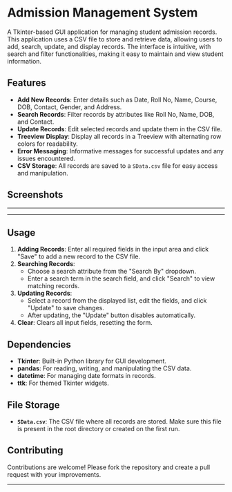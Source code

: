 # Admission Management System

A Tkinter-based GUI application for managing student admission records. This application uses a CSV file to store and retrieve data, allowing users to add, search, update, and display records. The interface is intuitive, with search and filter functionalities, making it easy to maintain and view student information.

## Features

- **Add New Records**: Enter details such as Date, Roll No, Name, Course, DOB, Contact, Gender, and Address.
- **Search Records**: Filter records by attributes like Roll No, Name, DOB, and Contact.
- **Update Records**: Edit selected records and update them in the CSV file.
- **Treeview Display**: Display all records in a Treeview with alternating row colors for readability.
- **Error Messaging**: Informative messages for successful updates and any issues encountered.
- **CSV Storage**: All records are saved to a `SData.csv` file for easy access and manipulation.

## Screenshots

___________________________

___________________________

## Usage

1. **Adding Records**: Enter all required fields in the input area and click "Save" to add a new record to the CSV file.
2. **Searching Records**:
   - Choose a search attribute from the "Search By" dropdown.
   - Enter a search term in the search field, and click "Search" to view matching records.
3. **Updating Records**:
   - Select a record from the displayed list, edit the fields, and click "Update" to save changes. 
   - After updating, the "Update" button disables automatically.
4. **Clear**: Clears all input fields, resetting the form.

## Dependencies

- **Tkinter**: Built-in Python library for GUI development.
- **pandas**: For reading, writing, and manipulating the CSV data.
- **datetime**: For managing date formats in records.
- **ttk**: For themed Tkinter widgets.

## File Storage

- **`SData.csv`**: The CSV file where all records are stored. Make sure this file is present in the root directory or created on the first run.

## Contributing

Contributions are welcome! Please fork the repository and create a pull request with your improvements.

---
